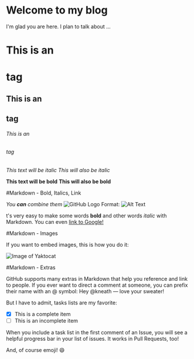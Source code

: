 # Welcome to my blog

I'm glad you are here. I plan to talk about ...
# This is an <h1> tag
## This is an <h2> tag
###### This is an <h6> tag
  *This text will be italic*
_This will also be italic_

**This text will be bold**
__This will also be bold__

#Markdown - Bold, Italics, Link

_You **can** combine them_
![GitHub Logo](/images/logo.png)
Format: ![Alt Text](url)
  
t's very easy to make some words **bold** and other words *italic* with Markdown. You can even [link to Google!](http://google.com)

#Markdown - Images

If you want to embed images, this is how you do it:

![Image of Yaktocat](https://octodex.github.com/images/yaktocat.png)

#Markdown - Extras

GitHub supports many extras in Markdown that help you reference and link to people. If you ever want to direct a comment at someone, you can prefix their name with an @ symbol: Hey @kneath — love your sweater!

But I have to admit, tasks lists are my favorite:

- [x] This is a complete item
- [ ] This is an incomplete item

When you include a task list in the first comment of an Issue, you will see a helpful progress bar in your list of issues. It works in Pull Requests, too!

And, of course emoji! :smile:
